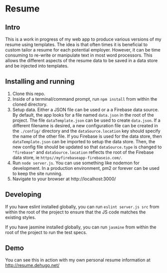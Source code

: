 # Resume

## Intro
This is a work in progress of my web app to produce various versions of my resume using templates. The idea is that often times it is beneficial to custom tailor a resume for each potential employer. However, it can be time consuming to re-write or manipulate text in most word processors. This allows the different aspects of the resume data to be saved in a data store and be injected into templates.

## Installing and running
1. Clone this repo.
2. Inside of a terminal/command prompt, run `npm install` from within the cloned directory.
3. Setup data. Either a JSON file can be used or a a Firebase data source. By default, the app looks for a file named `data.json` in the root of the project. The file `dataTemplate.json` can be used to create `data.json`. If a different filename is desired, a new configuration file can be created in the `./config/` directory and the `dataSource.location` key should specify the name of the other file. If you Firebase is used for the data store, then `dataTemplate.json` can be imported to setup the data store. Then, the new config file should be updated so that `dataSource.type` is changed to `"firebase"` and `dataSource.location` reflects the root of the Firebase data store, ie `https//myfirebaseapp-firebaseio.com/`.
4. Run `node server.js`. You can use something like nodemon for development. In a production environment, pm2 or forever can be used to keep the site running.
5. Navigate to your browser at http://localhost:3000/

## Developing
If you have eslint installed globally, you can run `eslint server.js src` from within the root of the project to ensure that the JS code matches the existing styles.

If you have jasmine installed globally, you can run `jasmine` from within the root of the project to run the test specs.

## Demo
You can see this in action with my own personal resume information at http://resume.dehugo.net/